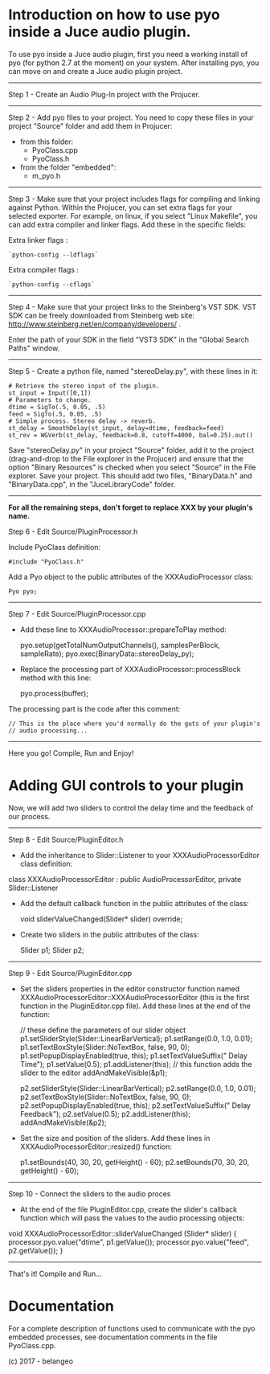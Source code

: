 Introduction on how to use pyo inside a Juce audio plugin.
========================================================== 

To use pyo inside a Juce audio plugin, first you need a working 
install of pyo (for python 2.7 at the moment) on your system.
After installing pyo, you can move on and create a Juce audio plugin project.

------------------------------------------------------------------------------
Step 1 - Create an Audio Plug-In project with the Projucer. 

------------------------------------------------------------------------------
Step 2 - Add pyo files to your project. You need to copy these files in your
project "Source" folder and add them in Projucer:

- from this folder:
  * PyoClass.cpp
  * PyoClass.h
- from the folder "embedded":
  * m_pyo.h

------------------------------------------------------------------------------
Step 3 - Make sure that your project includes flags for compiling 
and linking against Python. Within the Projucer, you can set extra
flags for your selected exporter. For example, on linux, if you select
"Linux Makefile", you can add extra compiler and linker flags. Add 
these in the specific fields:

Extra linker flags :

    `python-config --ldflags`

Extra compiler flags :

    `python-config --cflags`

------------------------------------------------------------------------------
Step 4 - Make sure that your project links to the Steinberg's VST SDK.
VST SDK can be freely downloaded from Steinberg web site:
http://www.steinberg.net/en/company/developers/ .

Enter the path of your SDK in the field "VST3 SDK" in the "Global Search Paths"
window.

------------------------------------------------------------------------------
Step 5 - Create a python file, named "stereoDelay.py", with these lines in 
it:

    # Retrieve the stereo input of the plugin.
    st_input = Input([0,1])
    # Parameters to change.
    dtime = SigTo(.5, 0.05, .5)
    feed = SigTo(.5, 0.05, .5)
    # Simple process. Stereo delay -> reverb.
    st_delay = SmoothDelay(st_input, delay=dtime, feedback=feed)
    st_rev = WGVerb(st_delay, feedback=0.8, cutoff=4000, bal=0.25).out()

Save "stereoDelay.py" in your project "Source" folder, add it to the project 
(drag-and-drop to the File explorer in the Projucer) and ensure that the 
option "Binary Resources" is checked when you select "Source" in the File 
explorer. Save your project. This should add two files, "BinaryData.h" and 
"BinaryData.cpp", in the "JuceLibraryCode" folder.
 
------------------------------------------------------------------------------

**For all the remaining steps, don't forget to replace XXX by your plugin's name.**

Step 6 - Edit Source/PluginProcessor.h

Include PyoClass definition:

    #include "PyoClass.h"

Add a Pyo object to the public attributes of the XXXAudioProcessor class:

    Pyo pyo;

------------------------------------------------------------------------------
Step 7 - Edit Source/PluginProcessor.cpp

- Add these line to XXXAudioProcessor::prepareToPlay method:

    pyo.setup(getTotalNumOutputChannels(), samplesPerBlock, sampleRate);
    pyo.exec(BinaryData::stereoDelay_py);

- Replace the processing part of XXXAudioProcessor::processBlock method with
this line:

    pyo.process(buffer);

The processing part is the code after this comment:

    // This is the place where you'd normally do the guts of your plugin's
    // audio processing...

------------------------------------------------------------------------------
Here you go! Compile, Run and Enjoy!


Adding GUI controls to your plugin
==================================

Now, we will add two sliders to control the delay time and the feedback
of our process.

------------------------------------------------------------------------------
Step 8 - Edit Source/PluginEditor.h

- Add the inheritance to Slider::Listener to your XXXAudioProcessorEditor
class definition:
    
class XXXAudioProcessorEditor  : public AudioProcessorEditor, 
                                 private Slider::Listener
 
- Add the default callback function in the public attributes of the class:
    
    void sliderValueChanged(Slider* slider) override;

- Create two sliders in the public attributes of the class:
    
    Slider p1;
    Slider p2;

------------------------------------------------------------------------------
Step 9 - Edit Source/PluginEditor.cpp

- Set the sliders properties in the editor constructor function named
XXXAudioProcessorEditor::XXXAudioProcessorEditor (this is the first function
in the PluginEditor.cpp file). Add these lines at the end of the function:
    
    // these define the parameters of our slider object
    p1.setSliderStyle(Slider::LinearBarVertical);
    p1.setRange(0.0, 1.0, 0.01);
    p1.setTextBoxStyle(Slider::NoTextBox, false, 90, 0);
    p1.setPopupDisplayEnabled(true, this);
    p1.setTextValueSuffix(" Delay Time");
    p1.setValue(0.5);
    p1.addListener(this);
    // this function adds the slider to the editor
    addAndMakeVisible(&p1);

    p2.setSliderStyle(Slider::LinearBarVertical);
    p2.setRange(0.0, 1.0, 0.01);
    p2.setTextBoxStyle(Slider::NoTextBox, false, 90, 0);
    p2.setPopupDisplayEnabled(true, this);
    p2.setTextValueSuffix(" Delay Feedback");
    p2.setValue(0.5);
    p2.addListener(this);
    addAndMakeVisible(&p2);

- Set the size and position of the sliders. Add these lines in 
XXXAudioProcessorEditor::resized() function:
    
    p1.setBounds(40, 30, 20, getHeight() - 60);
    p2.setBounds(70, 30, 20, getHeight() - 60);

------------------------------------------------------------------------------
Step 10 - Connect the sliders to the audio proces

- At the end of the file PluginEditor.cpp, create the slider's callback 
function which will pass the values to the audio processing objects:
    
void XXXAudioProcessorEditor::sliderValueChanged (Slider* slider)
{
    processor.pyo.value("dtime", p1.getValue());
    processor.pyo.value("feed", p2.getValue());
}

------------------------------------------------------------------------------
That's it! Compile and Run...

Documentation
=============

For a complete description of functions used to communicate with the pyo 
embedded processes, see documentation comments in the file PyoClass.cpp.


(c) 2017 - belangeo
